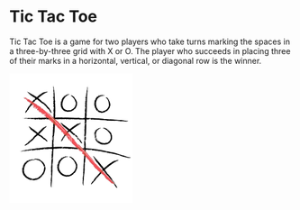 # Tic Tac Toe

Tic Tac Toe is a game for two players who take turns marking the spaces in a three-by-three grid with X or O. The player who succeeds in placing three of their marks in a horizontal, vertical, or diagonal row is the winner.

![tictac](https://raw.githubusercontent.com/Farokhlagha/PyGUI/main/PyGUI18_TicTacToe/tictac.png)